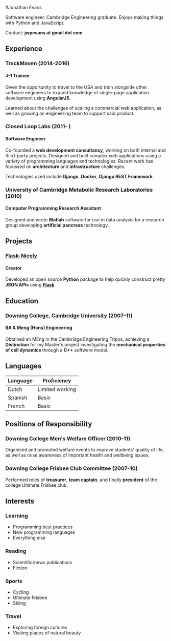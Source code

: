 #Jonathan Evans

Software engineer. Cambridge Engineering graduate. Enjoys making things with Python and JavaScript.

Contact: **jwpevans at gmail dot com**

## Experience

### TrackMaven (2014-2016)
#### J-1 Trainee
Given the opportunity to travel to the USA and train alongside other software engineers to expand knowledge of single-page application development using **AngularJS**.

Learned about the challenges of scaling a commercial web application, as well as growing an engineering team to support said product.

### Closed Loop Labs (2011- )
#### Software Engineer

Co-founded a **web development consultancy**, working on both internal and third-party projects. Designed and built complex web applications using a variety of programming languages and technologies. Recent work has focussed on **architecture** and **infrastructure** challenges.

Technologies used include **Django**, **Docker**, **Django REST Framework**.

### University of Cambridge Metabolic Research Laboratories (2010)
#### Computer Programming Research Assistant

Designed and wrote **Matlab** software for use in data analysis for a research group developing **artificial pancreas** technology.

## Projects

### [Flask-Nicely](https://www.github.com/Jwpe/Flask-Nicely)
#### Creator

Developed an open source **Python** package to help quickly construct pretty **JSON APIs** using [**Flask**](https://www.flask.pocoo.org).

## Education

### Downing College, Cambridge University (2007-11)
#### BA & Meng (Hons) Engineering

Obtained an MEng in the Cambridge Engineering Tripos, achieving a **Distinction** for my Master's project investigating the **mechanical properties of cell dynamics** through a **C++** software model.


## Languages

Language | Proficiency
--- | ---
Dutch | Limited working
Spanish | Basic
French | Basic

## Positions of Responsibility

### Downing College Men's Welfare Officer (2010-11)

Organised and promoted welfare events to improve students' quality of life, as well as raise awareness of important health and wellbeing issues.

### Downing College Frisbee Club Committee (2007-10)

Performed roles of **treasurer**, **team captain**, and finally **president** of the college Ultimate Frisbee club.

## Interests

### Learning

- Programming best practices
- New programming languages
- Everything else

### Reading

- Scientific/news publications
- Fiction

### Sports

- Cycling
- Ultimate Frisbee
- Skiing

### Travel

- Exploring foreign cultures
- Visiting places of natural beauty